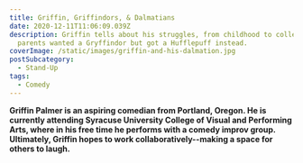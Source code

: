 ```yaml
---
title: Griffin, Griffindors, & Dalmatians
date: 2020-12-11T11:06:09.039Z
description: Griffin tells about his struggles, from childhood to college. His
  parents wanted a Gryffindor but got a Hufflepuff instead.
coverImage: /static/images/griffin-and-his-dalmation.jpg
postSubcategory:
  - Stand-Up
tags:
  - Comedy
---
```

**Griffin Palmer is an aspiring comedian from Portland, Oregon. He is currently attending Syracuse University College of Visual and Performing Arts, where in his free time he performs with a comedy improv group. Ultimately, Griffin hopes to work collaboratively--making a space for others to laugh.**